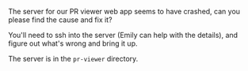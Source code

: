 The server for our PR viewer web app seems to have crashed, can you please find the cause and fix it?

You'll need to ssh into the server (Emily can help with the details), and figure out what's wrong and bring it up.

The server is in the `pr-viewer` directory.
